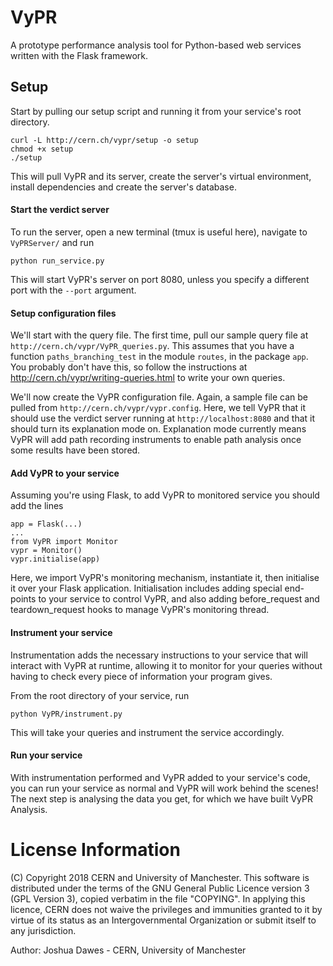 # VyPR

A prototype performance analysis tool for Python-based web services written with the Flask framework.

## Setup

Start by pulling our setup script and running it from your service's root directory.
```
curl -L http://cern.ch/vypr/setup -o setup
chmod +x setup
./setup
```
This will pull VyPR and its server, create the server's virtual environment,
install dependencies and create the server's database.

#### Start the verdict server

To run the server, open a new terminal (tmux is useful here), navigate to `VyPRServer/`
and run
```
python run_service.py
```
This will start VyPR's server on port 8080, unless you specify a different port with the
`--port` argument.

#### Setup configuration files

We'll start with the query file.  The first time, pull our sample query file at `http://cern.ch/vypr/VyPR_queries.py`.
This assumes that you have a function `paths_branching_test` in the module `routes`, in the package `app`.
You probably don't have this, so follow the instructions at http://cern.ch/vypr/writing-queries.html
to write your own queries.

We'll now create the VyPR configuration file.  Again, a sample file can be pulled from
`http://cern.ch/vypr/vypr.config`.  Here, we tell VyPR that it should use the verdict server running at
`http://localhost:8080` and that it should turn its explanation mode on.  Explanation mode currently means VyPR
will add path recording instruments to enable path analysis once some results have been stored.

#### Add VyPR to your service

Assuming you're using Flask, to add VyPR to monitored service you should add the lines
```
app = Flask(...)
...
from VyPR import Monitor
vypr = Monitor()
vypr.initialise(app)
```
Here, we import VyPR's monitoring mechanism, instantiate it, then initialise it over your Flask application.
Initialisation includes adding special end-points to your service to control VyPR, and also adding before_request and
teardown_request hooks to manage VyPR's monitoring thread.

#### Instrument your service

Instrumentation adds the necessary instructions to your service that will interact with VyPR at runtime, allowing
it to monitor for your queries without having to check every piece of information your program gives.

From the root directory of your service, run
```
python VyPR/instrument.py
```
This will take your queries and instrument the service accordingly.

#### Run your service

With instrumentation performed and VyPR added to your service's code, you can run your service as normal and VyPR
will work behind the scenes!  The next step is analysing the data you get, for which we have built VyPR Analysis.

# License Information

(C) Copyright 2018 CERN and University of Manchester.
This software is distributed under the terms of the GNU General Public Licence version 3 (GPL Version 3), copied verbatim in the file "COPYING".
In applying this licence, CERN does not waive the privileges and immunities granted to it by virtue of its status as an Intergovernmental Organization or submit itself to any jurisdiction.

Author: Joshua Dawes - CERN, University of Manchester
